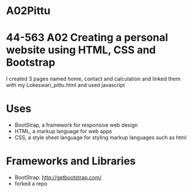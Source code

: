 # A02Pittu
# 44-563 A02 Creating a personal website using HTML, CSS and Bootstrap
I created 3 pages named home, contact and calculation and linked them with my Lokeswari_pittu.html and used javascript

# Uses

- BootStrap, a framework for responsive web design 
- HTML, a markup language for web apps
- CSS, a style sheet language for styling markup languages such as html

# Frameworks and Libraries

- BootStrap: http://getbootstrap.com/
- forked a repo
